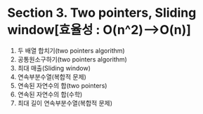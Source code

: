 # Section 3. Two pointers, Sliding window[효율성 : O(n^2)-->O(n)]

1. 두 배열 합치기(two pointers algorithm)
2. 공통원소구하기(two pointers algorithm)
3. 최대 매출(Sliding window)
4. 연속부분수열(복합적 문제)
5. 연속된 자연수의 합(two pointers)
5. 연속된 자연수의 합(수학)
6. 최대 길이 연속부분수열(복합적 문제)